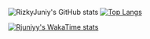 ![RizkyJuniy's GitHub stats](https://github-readme-stats.vercel.app/api?username=rjuniyy&show_icons=true&theme=merko)
[![Top Langs](https://github-readme-stats.vercel.app/api/top-langs/?username=rjuniyy)](https://github.com/anuraghazra/github-readme-stats)

[![Rjuniyy's WakaTime stats](https://github-readme-stats.vercel.app/api/wakatime?username=rjuniyy)](https://github.com/anuraghazra/github-readme-stats)
